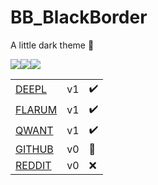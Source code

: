 # BB_BlackBorder
A little dark theme 🔦

![](https://media.discordapp.net/attachments/687375350459793437/700116135630340126/flarumBB.png?width=302&height=188)![](https://media.discordapp.net/attachments/687375350459793437/700315046680723546/qwantBB.png?width=302&height=188)![](https://media.discordapp.net/attachments/687375350459793437/700373441529905222/deeplBB.png?width=302&height=188)


|   |   |   |
| ------ | ------ | ------ |
| [DEEPL](https://github.com/Yxmna/BB_BlackBorder/tree/master/deepl) | v1 | ✔️
| [FLARUM](https://github.com/Yxmna/BB_BlackBorder/tree/master/flarum) | v1 | ✔️
| [QWANT](https://github.com/Yxmna/BB_BlackBorder/tree/master/qwant) | v1 | ✔️
| [GITHUB](https://github.com/Yxmna/BB_BlackBorder/tree/master/github) | v0 | 📝
| [REDDIT](https://github.com/Yxmna/BB_BlackBorder/tree/master/reddit) | v0 | ❌
